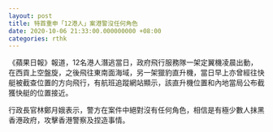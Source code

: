 ```yaml
---
layout: post
title: 特首重申「12港人」案港警沒任何角色
date: 2020-10-06 21:33:00.000000000 +08:00
categories: rthk
---
```


《蘋果日報》報道，12名港人潛逃當日，政府飛行服務隊一架定翼機凌晨出動，在西貢上空盤旋，之後飛往東南面海域，另一架獵豹直升機，當日早上亦曾經往快艇被截查位置的方向飛行，有航班追蹤網站顯示，該直升機位置和內地當局公布截獲快艇的位置接近。

行政長官林鄭月娥表示，警方在案件中絕對沒有任何角色，相信是有極少數人抹黑香港政府，攻擊香港警察及捏造事情。
